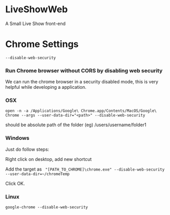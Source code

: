 # LiveShowWeb
A Small Live Show front-end

# Chrome Settings 
```
--disable-web-security
```

### Run Chrome browser without CORS by disabling web security
We can run the chrome browser in a security disabled mode, this is very helpful while developing a application.

### OSX
`open -n -a /Applications/Google\ Chrome.app/Contents/MacOS/Google\ Chrome --args --user-data-dir="<path>" --disable-web-security`

<path> should be absolute path of the folder (eg) /users/username/folder1

### Windows
Just do follow steps:

Right click on desktop, add new shortcut

Add the target as ` "[PATH_TO_CHROME]\chrome.exe" --disable-web-security  --user-data-dir=~/chromeTemp`

Click OK.

### Linux
`google-chrome --disable-web-security`

